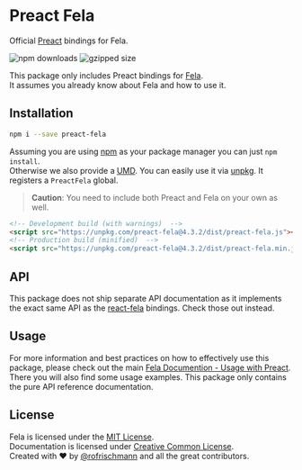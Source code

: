 # Preact Fela

Official [Preact](https://github.com/Preactjs/Preact) bindings for Fela.

<img alt="npm downloads" src="https://img.shields.io/npm/dm/preact-fela.svg">
<img alt="gzipped size" src="https://img.shields.io/badge/gzipped-2.17kb-brightgreen.svg">

This package only includes Preact bindings for [Fela](http://github.com/rofrischmann/fela).<br>
It assumes you already know about Fela and how to use it.

## Installation
```sh
npm i --save preact-fela
```
Assuming you are using [npm](https://www.npmjs.com) as your package manager you can just `npm install`.<br>
Otherwise we also provide a [UMD](https://github.com/umdjs/umd). You can easily use it via [unpkg](https://unpkg.com/). It registers a  `PreactFela` global.
> **Caution**: You need to include both Preact and Fela on your own as well.

```HTML
<!-- Development build (with warnings)  -->
<script src="https://unpkg.com/preact-fela@4.3.2/dist/preact-fela.js"></script>
<!-- Production build (minified)  -->
<script src="https://unpkg.com/preact-fela@4.3.2/dist/preact-fela.min.js"></script>
```


## API
This package does not ship separate API documentation as it implements the exact same API as the [react-fela](https://github.com/rofrischmann/fela/packages/react-fela) bindings. Check those out instead.

## Usage
For more information and best practices on how to effectively use this package, please check out the main [Fela Documention - Usage with Preact](http://fela.js.org/docs/guides/UsageWithPreact.html). There you will also find some usage examples. This package only contains the pure API reference documentation.

## License
Fela is licensed under the [MIT License](http://opensource.org/licenses/MIT).<br>
Documentation is licensed under [Creative Common License](http://creativecommons.org/licenses/by/4.0/).<br>
Created with ♥ by [@rofrischmann](http://rofrischmann.de) and all the great contributors.
